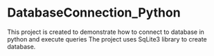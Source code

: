 # DatabaseConnection_Python

This project is created to demonstrate how to connect to database in python and execute queries
The project uses SqLite3 library to create database.
